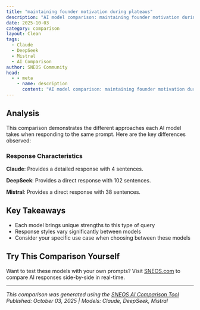 ```yaml
---
title: "maintaining founder motivation during plateaus"
description: "AI model comparison: maintaining founder motivation during plateaus..."
date: 2025-10-03
category: comparison
layout: Clean
tags:
  - Claude
  - DeepSeek
  - Mistral
  - AI Comparison
author: SNEOS Community
head:
  - - meta
    - name: description
      content: "AI model comparison: maintaining founder motivation during plateaus..."
---
```


<ChatComparison
  title="maintaining founder motivation during plateaus"
  prompt="maintaining founder motivation during plateaus"
  :responses='{
    "Claude": "# Sustaining Founder Motivation Through Plateaus\n\n## Understanding Plateau Dynamics\n\n**Common plateau triggers:**\n- Revenue stagnation\n- Market saturation\n- Team growth challenges\n- Product-market fit uncertainty\n- Competitive pressure\n- Personal burnout\n\n## Strategic Approaches\n\n### 1. **Reframe the Plateau**\n- View as consolidation, not stagnation\n- Use time to strengthen foundations\n- Identify what systems need upgrading\n- Consider it preparation for next growth phase\n\n### 2. **Focus on Leading Indicators**\n- Track metrics beyond revenue/growth\n- Monitor customer satisfaction scores\n- Measure team engagement\n- Watch for efficiency improvements\n- Celebrate process wins\n\n### 3. **Inject New Challenges**\n- Explore adjacent markets\n- Experiment with new channels\n- Launch innovation projects\n- Take on strategic partnerships\n- Pursue learning opportunities\n\n## Personal Motivation Tactics\n\n### **Energy Management**\n- Vary your daily routine\n- Take strategic breaks/sabbaticals\n- Engage in physical activities\n- Pursue hobbies unrelated to business\n- Schedule regular reflection time\n\n### **Perspective Shifts**\n- Connect with other founders in similar stages\n- Review your origin story and mission\n- Visualize long-term impact\n- Celebrate incremental progress\n- Practice gratitude for current position\n\n### **Skill Development**\n- Learn new competencies\n- Attend conferences/workshops\n- Find executive coaching\n- Read outside your industry\n- Develop mentoring relationships\n\n## Practical Steps\n\n**Week 1-2:** Audit current state and identify 2-3 experiments to try\n**Month 1:** Implement new measurement systems and celebration rituals  \n**Quarter 1:** Assess what\u0027s working and double down on momentum builders\n\nThe key is treating plateaus as strategic pauses rather than failures\u2014they\u0027re often necessary preparation for sustainable growth.",
    "DeepSeek": "Of course. This is one of the most critical and emotionally challenging phases of the entrepreneurial journey. A \u0022plateau\u0022 isn\u0027t just a flat line on a graph; it\u0027s a state of mind characterized by fatigue, doubt, and a sense of grinding stagnation.\n\nHere is a comprehensive guide to maintaining founder motivation during these periods, broken down into actionable strategies.\n\n### 1. Reframe the Plateau: Change Your Mindset\n\nFirst, you must change the narrative. A plateau is not a failure; it\u0027s a phase.\n\n*   **It\u0027s a Test of Endurance, Not a Sign of Defeat:** The most successful companies are not built on constant, uninterrupted growth. They are built by founders who outlasted the plateaus that broke their competitors. See this as your proving ground.\n*   **It\u0027s a Season of Consolidation, Not Stagnation:** You\u0027re not doing \u0022nothing.\u0022 You are strengthening your foundation. Use this time to fix technical debt, improve operations, document processes, and deepen customer relationships\u2014all the things you couldn\u0027t do during hyper-growth.\n*   **It\u0027s a Forced Opportunity for Strategic Thought:** Growth can be a distraction. A plateau forces you to stop, look up from the daily grind, and ask the hard questions: Is our strategy still right? Are we in the right market? What foundational shifts do we need to make?\n\n### 2. Reconnect with Your \u0022Why\u0022 and Recalibrate Your Vision\n\nMotivation wanes when the original inspiration feels distant.\n\n*   **Revisit Your Origin Story:** Why did you start this company? Write it down. Tell it to your team again. Reconnect with the problem you were so passionate about solving.\n*   **Zoom Out:** Look at a graph of your progress from Day 1 to today. The plateau will look like a small blip in the context of your overall journey. This provides crucial perspective.\n*   **Re-calibrate the Vision:** Has the world changed? Has your vision become outdated or too vague? Refine it. A compelling, updated vision for the *next* chapter can be incredibly motivating. Ask: \u0022What are we building *towards* now?\u0022\n\n### 3. Create Momentum Through Small Wins\n\nPlateaus kill motivation because you feel a lack of progress. You must manufacture progress.\n\n*   **Break Down the Monolith:** The goal \u0022Get us off this plateau\u0022 is too big and vague. Break it down into the smallest possible experiments or projects.\n*   **Set 30-Day \u0022Sprint\u0022 Goals:** Instead of focusing on quarterly revenue, set a 30-day goal like \u0022Launch a new onboarding email sequence,\u0022 \u0022Redesign the pricing page,\u0022 or \u0022Secure 5 customer testimonials.\u0022\n*   **Celebrate EVERY Win:** Did you fix a nagging bug? Celebrate it. Did a customer send a nice email? Read it out loud to the team. These small dopamine hits are fuel for the long haul. Create a \u0022Win Board\u0022 (physical or digital) where you post these small victories.\n\n### 4. Double Down on Learning and Experimentation\n\nWhen growth stalls, it\u0027s often a signal that what worked before no longer does. This is a call to learn.\n\n*   **Embrace a \u0022Lab\u0022 Mentality:** Frame this period as an R\u0026D phase. Your goal is not immediate, massive growth, but to gather data and learn.\n*   **Run Controlled Experiments:** Pick one assumption about your business (e.g., \u0022A lower price point will convert more users\u0022) and design a clean experiment to test it. The goal is to learn, not necessarily to succeed.\n*   **Invest in Yourself and Your Team:** Use the relative calm to learn a new skill, take a course, or read books on strategy and leadership. A growing founder is a motivated founder.\n\n### 5. Manage Your Physical and Mental Energy\n\nYou cannot solve a strategic problem with an empty tank.\n\n*   **Ruthlessly Prioritize Sleep, Nutrition, and Exercise:** This is non-negotiable. Physical depletion directly causes mental depletion, cynicism, and lack of motivation.\n*   **Schedule Deep Work and True Breaks:** Use time-blocking. Protect 2-3 hours each day for your most important strategic task. Then, take real breaks\u2014go for a walk, meditate, do something completely unrelated. Avoid the trap of being \u0022always on\u0022 but never productive.\n*   **Find an Outlet:** Have a hobby that is entirely separate from your work. It provides a mental reset and reminds you that your identity is more than just \u0022founder.\u0022\n\n### 6. Leverage Your Support System\n\nIsolation is the enemy of motivation.\n\n*   **Be Vulnerable with Your Co-Founders/Leadership Team:** You are likely all feeling the same way. Have an honest, no-BS conversation about the emotional toll. You don\u0027t need to have the answers; just sharing the burden halves it.\n*   **Talk to a Founder Peer Group or Coach:** Other founders who have been there are invaluable. They provide perspective, empathy, and practical advice. A good coach can help you see the forest for the trees.\n*   **Communicate Transparently with Your Team (to a degree):** You don\u0027t need to share all your fears, but you can acknowledge the plateau and frame it as a strategic challenge you are all tackling together. This builds trust and rallies the team.\n\n### 7. Conduct a Brutally Honest Business \u0022Health Check\u0022\n\nSometimes, the plateau is a symptom of a deeper issue that needs a strategic pivot.\n\n*   **Analyze Your Metrics:** Go beyond the top-line revenue. Look at leading indicators: user engagement, churn rate, customer acquisition cost, lifetime value. Where are the leaks?\n*   **Re-engage with Customers:** Talk to your most loyal customers and your most recent churns. Why do they love you? Why did they leave? The answer to breaking the plateau is almost always in the voice of the customer.\n*   **Ask the \u0022Sunset Question\u0022:** If you were forced to shut down the company in 6 months, what one thing would you try to make it a wild success? The answer to this often reveals the bold move you\u0027re too afraid to make.\n\n---\n\n### Quick Action Plan for This Week\n\nIf you\u0027re in a plateau right now, don\u0027t wait. Do this:\n\n1.  **Monday:** Go for a 30-minute walk with no phone. Just think about your \u0022Why.\u0022\n2.  **Tuesday:** Identify one small, winnable project you can complete by Friday. Tell your team about it.\n3.  **Wednesday:** Call a founder friend or your coach. Be honest about how you\u0027re feeling.\n4.  **Thursday:** Block 2 hours for a single, deep-work task that could move the needle.\n5.  **Friday:** Complete your small project and celebrate it with your team. Acknowledge the win.\n\n**Final Thought:** A plateau is not the end of the story; it\u0027s a crucial chapter where resilience is built, strategy is refined, and the foundation for the next leg of growth is laid. The founders who persevere through these phases are the ones whose companies become enduring successes.",
    "Mistral": "Maintaining founder motivation during plateaus is crucial for the long-term success of a startup. Here are some strategies to help you stay motivated:\n\n1. **Revisit Your Vision and Mission:**\n   - Remind yourself of why you started the company.\n   - Refocus on the problem you\u0027re solving and the impact you want to make.\n\n2. **Set New Goals:**\n   - Break down larger goals into smaller, achievable tasks.\n   - Celebrate small wins and milestones to maintain momentum.\n\n3. **Learn and Adapt:**\n   - Use plateaus as opportunities to learn and reassess your strategies.\n   - Stay updated on industry trends and be open to pivoting if necessary.\n\n4. **Connect with Your Team:**\n   - Engage with your team members and listen to their ideas and feedback.\n   - Foster a positive and supportive work environment.\n\n5. **Practice Self-Care:**\n   - Ensure you\u0027re taking care of your physical and mental health.\n   - Maintain a healthy work-life balance to prevent burnout.\n\n6. **Seek Mentorship and Support:**\n   - Connect with other founders, mentors, or coaches who can provide guidance and encouragement.\n   - Join entrepreneur networks or groups to share experiences and learn from others.\n\n7. **Reframe Plateaus:**\n   - View plateaus as natural parts of the business cycle rather than failures.\n   - Focus on the progress you\u0027ve made so far and the potential for future growth.\n\n8. **Experiment and Innovate:**\n   - Try new strategies, products, or services to reinvigorate growth.\n   - Encourage a culture of experimentation and continuous improvement.\n\n9. **Celebrate Past Achievements:**\n   - Look back at how far you\u0027ve come and the challenges you\u0027ve overcome.\n   - Use past successes as motivation to push through current plateaus.\n\n10. **Stay Patient and Persistent:**\n    - Understand that success often takes time and consistent effort.\n    - Stay committed to your goals and keep moving forward, one step at a time.\n\n11. **Focus on Personal Growth:**\n    - Use the time to develop new skills or improve existing ones.\n    - Read books, attend workshops, or take online courses to enhance your knowledge.\n\n12. **Communicate Openly:**\n    - Be transparent with your team, investors, and stakeholders about the challenges you\u0027re facing.\n    - Open communication can build trust and foster a collaborative environment.\n\nBy implementing these strategies, you can maintain your motivation and navigate through plateaus more effectively."
  }'
  published-date="20:26"
/>

## Analysis

This comparison demonstrates the different approaches each AI model takes when responding to the same prompt. Here are the key differences observed:

### Response Characteristics

**Claude**: Provides a detailed response with 4 sentences. 

**DeepSeek**: Provides a direct response with 102 sentences. 

**Mistral**: Provides a direct response with 38 sentences. 

## Key Takeaways

- Each model brings unique strengths to this type of query
- Response styles vary significantly between models
- Consider your specific use case when choosing between these models

## Try This Comparison Yourself

Want to test these models with your own prompts? Visit [SNEOS.com](https://sneos.com) to compare AI responses side-by-side in real-time.

---

*This comparison was generated using the [SNEOS AI Comparison Tool](https://sneos.com)*
*Published: October 03, 2025 | Models: Claude, DeepSeek, Mistral*
